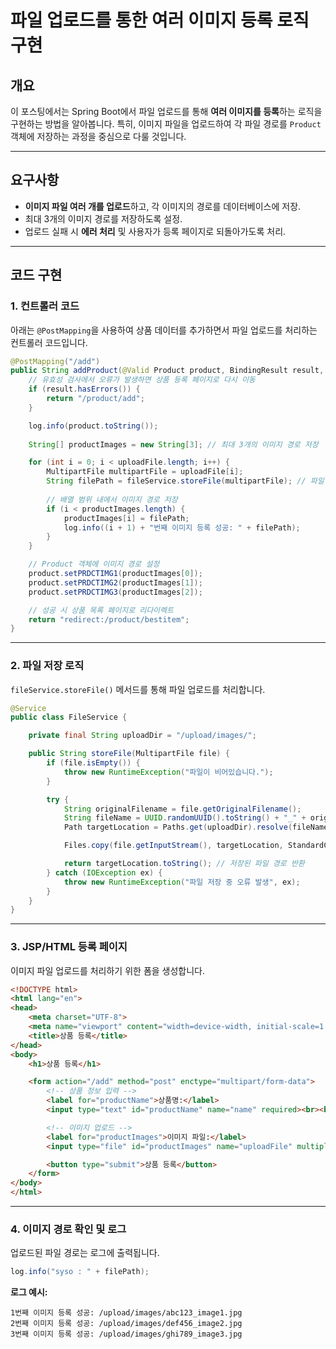 # 파일 업로드를 통한 여러 이미지 등록 로직 구현

## 개요
이 포스팅에서는 Spring Boot에서 파일 업로드를 통해 **여러 이미지를 등록**하는 로직을 구현하는 방법을 알아봅니다. 특히, 이미지 파일을 업로드하여 각 파일 경로를 `Product` 객체에 저장하는 과정을 중심으로 다룰 것입니다.

---

## 요구사항
- **이미지 파일 여러 개를 업로드**하고, 각 이미지의 경로를 데이터베이스에 저장.
- 최대 3개의 이미지 경로를 저장하도록 설정.
- 업로드 실패 시 **에러 처리** 및 사용자가 등록 페이지로 되돌아가도록 처리.

---

## 코드 구현

### 1. **컨트롤러 코드**
아래는 `@PostMapping`을 사용하여 상품 데이터를 추가하면서 파일 업로드를 처리하는 컨트롤러 코드입니다.

```java
@PostMapping("/add")
public String addProduct(@Valid Product product, BindingResult result, Model model, MultipartFile[] uploadFile) {
    // 유효성 검사에서 오류가 발생하면 상품 등록 페이지로 다시 이동
    if (result.hasErrors()) {
        return "/product/add";
    }

    log.info(product.toString());
    
    String[] productImages = new String[3]; // 최대 3개의 이미지 경로 저장

    for (int i = 0; i < uploadFile.length; i++) {
        MultipartFile multipartFile = uploadFile[i];
        String filePath = fileService.storeFile(multipartFile); // 파일 저장 로직 호출
        
        // 배열 범위 내에서 이미지 경로 저장
        if (i < productImages.length) {
            productImages[i] = filePath;
            log.info((i + 1) + "번째 이미지 등록 성공: " + filePath);
        }
    }

    // Product 객체에 이미지 경로 설정
    product.setPRDCTIMG1(productImages[0]);
    product.setPRDCTIMG2(productImages[1]);
    product.setPRDCTIMG3(productImages[2]);

    // 성공 시 상품 목록 페이지로 리다이렉트
    return "redirect:/product/bestitem";
}
```

---

### 2. **파일 저장 로직**
`fileService.storeFile()` 메서드를 통해 파일 업로드를 처리합니다.

```java
@Service
public class FileService {

    private final String uploadDir = "/upload/images/";

    public String storeFile(MultipartFile file) {
        if (file.isEmpty()) {
            throw new RuntimeException("파일이 비어있습니다.");
        }

        try {
            String originalFilename = file.getOriginalFilename();
            String fileName = UUID.randomUUID().toString() + "_" + originalFilename;
            Path targetLocation = Paths.get(uploadDir).resolve(fileName);

            Files.copy(file.getInputStream(), targetLocation, StandardCopyOption.REPLACE_EXISTING);

            return targetLocation.toString(); // 저장된 파일 경로 반환
        } catch (IOException ex) {
            throw new RuntimeException("파일 저장 중 오류 발생", ex);
        }
    }
}
```

---

### 3. **JSP/HTML 등록 페이지**
이미지 파일 업로드를 처리하기 위한 폼을 생성합니다.

```html
<!DOCTYPE html>
<html lang="en">
<head>
    <meta charset="UTF-8">
    <meta name="viewport" content="width=device-width, initial-scale=1.0">
    <title>상품 등록</title>
</head>
<body>
    <h1>상품 등록</h1>

    <form action="/add" method="post" enctype="multipart/form-data">
        <!-- 상품 정보 입력 -->
        <label for="productName">상품명:</label>
        <input type="text" id="productName" name="name" required><br><br>

        <!-- 이미지 업로드 -->
        <label for="productImages">이미지 파일:</label>
        <input type="file" id="productImages" name="uploadFile" multiple accept="image/*"><br><br>

        <button type="submit">상품 등록</button>
    </form>
</body>
</html>
```

---

### 4. **이미지 경로 확인 및 로그**
업로드된 파일 경로는 로그에 출력됩니다.

```java
log.info("syso : " + filePath);
```

**로그 예시:**
```
1번째 이미지 등록 성공: /upload/images/abc123_image1.jpg
2번째 이미지 등록 성공: /upload/images/def456_image2.jpg
3번째 이미지 등록 성공: /upload/images/ghi789_image3.jpg
```



